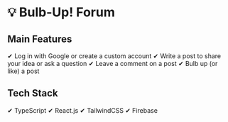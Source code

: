 # 💡 Bulb-Up! Forum

## Main Features

✔ Log in with Google or create a custom account
✔ Write a post to share your idea or ask a question
✔ Leave a comment on a post
✔ Bulb up (or like) a post

## Tech Stack

✔ TypeScript
✔ React.js
✔ TailwindCSS
✔ Firebase
